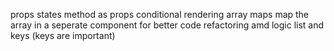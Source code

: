 props
states
method as props
conditional rendering
array maps
map the array in a seperate component for better code refactoring amd logic
list and keys (keys are important)

